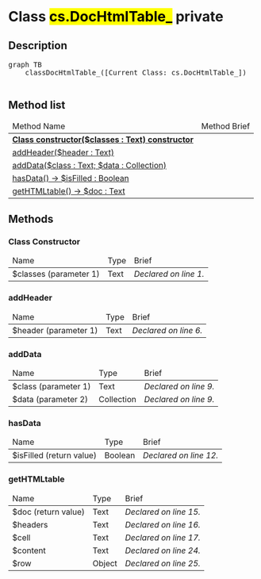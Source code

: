 <!DOCTYPE html>
<!---->
<html>
<header>
  <script src='https://cdn.jsdelivr.net/npm/mermaid/dist/mermaid.min.js'></script>
  <script src='https://cdn.jsdelivr.net/npm/marked/marked.min.js'></script>
  <link 
    href='https://cdn.jsdelivr.net/npm/bootstrap@5.0.0-beta2/dist/css/bootstrap.min.css'
    rel='stylesheet'
    integrity='sha384-BmbxuPwQa2lc/FVzBcNJ7UAyJxM6wuqIj61tLrc4wSX0szH/Ev+nYRRuWlolflfl'
    crossorigin='anonymous'
  >
  <script 
    src='https://cdn.jsdelivr.net/npm/bootstrap@5.0.0-beta2/dist/js/bootstrap.bundle.min.js'
    integrity='sha384-b5kHyXgcpbZJO/tY9Ul7kGkf1S0CWuKcCD38l8YkeH8z8QjE0GmW1gYU5S9FOnJ0'
    crossorigin='anonymous'
  ></script>
  <title>Class DocHtmlTable_</title>
  <meta charset='ASCII' />
  <meta name='generator' value='4D Documentation' />
</header>
<body>
<div id='content' class='container'>

<h1>Class <mark>cs.DocHtmlTable_</mark> <span class='badge bg-danger' data-bs-toggle='tooltip' title='To be use internally in a namespace' >private</span>
</h1>

<h2>Description</h2>

<pre class='mermaid'>
graph TB
    classDocHtmlTable_([Current Class: cs.DocHtmlTable_])

</pre>



<h2>Method list</h2>

<table class='table table-hover'>
  <thead>
  <tr>  <td>Method Name</th>
  <td>Method Brief</th>
  </tr></thead>
  <tbody>
  <tr>
    <td class='table-success'><a href='#class-constructor'><strong>Class constructor($classes : Text)<strong> <span class='badge bg-primary' data-bs-toggle='tooltip' title='Class Constructor' >constructor</span></a></td>
    <td class='table-success'></td>
  </tr>
  <tr>
    <td class='table-success'><a href='#addHeader'>addHeader($header : Text)</a></td>
    <td class='table-success'></td>
  </tr>
  <tr>
    <td class='table-success'><a href='#addData'>addData($class : Text; $data : Collection)</a></td>
    <td class='table-success'></td>
  </tr>
  <tr>
    <td class='table-success'><a href='#hasData'>hasData() -> $isFilled : Boolean</a></td>
    <td class='table-success'></td>
  </tr>
  <tr>
    <td class='table-success'><a href='#getHTMLtable'>getHTMLtable() -> $doc : Text</a></td>
    <td class='table-success'></td>
  </tr>
</tbody>
</table>

<h2>Methods</h2>

<h3 id='class-constructor'><strong>Class Constructor</strong></h3>

<table class='table '>
  <thead>
  <tr>  <td>Name</th>
  <td>Type</th>
  <td>Brief</th>
  </tr></thead>
  <tbody>
  <tr>
    <td class='table-primary'>$classes (parameter 1)</td>
    <td class='table-primary'>Text</td>
    <td class='table-primary'><em>Declared on line 1.</n></td>
  </tr>
</tbody>
</table>















<h3 id='addHeader'>addHeader</h3>

<table class='table '>
  <thead>
  <tr>  <td>Name</th>
  <td>Type</th>
  <td>Brief</th>
  </tr></thead>
  <tbody>
  <tr>
    <td class='table-primary'>$header (parameter 1)</td>
    <td class='table-primary'>Text</td>
    <td class='table-primary'><em>Declared on line 6.</n></td>
  </tr>
</tbody>
</table>









<h3 id='addData'>addData</h3>

<table class='table '>
  <thead>
  <tr>  <td>Name</th>
  <td>Type</th>
  <td>Brief</th>
  </tr></thead>
  <tbody>
  <tr>
    <td class='table-primary'>$class (parameter 1)</td>
    <td class='table-primary'>Text</td>
    <td class='table-primary'><em>Declared on line 9.</n></td>
  </tr>
  <tr>
    <td class='table-primary'>$data (parameter 2)</td>
    <td class='table-primary'>Collection</td>
    <td class='table-primary'><em>Declared on line 9.</n></td>
  </tr>
</tbody>
</table>









<h3 id='hasData'>hasData</h3>

<table class='table '>
  <thead>
  <tr>  <td>Name</th>
  <td>Type</th>
  <td>Brief</th>
  </tr></thead>
  <tbody>
  <tr>
    <td class='table-secondary'>$isFilled (return value)</td>
    <td class='table-secondary'>Boolean</td>
    <td class='table-secondary'><em>Declared on line 12.</n></td>
  </tr>
</tbody>
</table>









<h3 id='getHTMLtable'>getHTMLtable</h3>

<table class='table '>
  <thead>
  <tr>  <td>Name</th>
  <td>Type</th>
  <td>Brief</th>
  </tr></thead>
  <tbody>
  <tr>
    <td class='table-secondary'>$doc (return value)</td>
    <td class='table-secondary'>Text</td>
    <td class='table-secondary'><em>Declared on line 15.</n></td>
  </tr>
  <tr>
    <td class='table-info'>$headers</td>
    <td class='table-info'>Text</td>
    <td class='table-info'><em>Declared on line 16.</n></td>
  </tr>
  <tr>
    <td class='table-info'>$cell</td>
    <td class='table-info'>Text</td>
    <td class='table-info'><em>Declared on line 17.</n></td>
  </tr>
  <tr>
    <td class='table-info'>$content</td>
    <td class='table-info'>Text</td>
    <td class='table-info'><em>Declared on line 24.</n></td>
  </tr>
  <tr>
    <td class='table-info'>$row</td>
    <td class='table-info'>Object</td>
    <td class='table-info'><em>Declared on line 25.</n></td>
  </tr>
</tbody>
</table>

























































</div>
  <script>
    document.getElementById('content').innerHTML =
    marked(document.getElementById('content').innerHTML);
    mermaid.initialize({startOnLoad:true});  </script>
</body>
